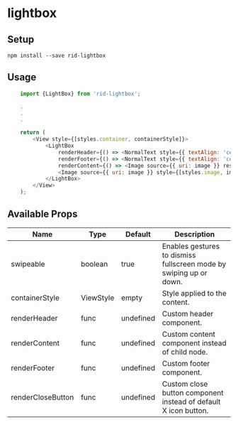 # lightbox

## Setup

`npm install --save rid-lightbox`

## Usage

```javascript
    import {LightBox} from 'rid-lightbox';

    .
    .
    .

    return (
        <View style={[styles.container, containerStyle]}>
            <LightBox
                renderHeader={() => <NormalText style={{ textAlign: 'center', color: 'white' }}>"HEADER"</NormalText>}
                renderFooter={() => <NormalText style={{ textAlign: 'center', color: 'white' }}>"FOOTER"</NormalText>}
                renderContent={() => <Image source={{ uri: image }} resizeMode={'contain'} style={{width, height: width}}/>}>
                <Image source={{ uri: image }} style={[styles.image, imageStyle]}  />
            </LightBox>
        </View>
    );
```


## Available Props

| Name | Type | Default | Description
| -----|------|---------|------------------
| swipeable | boolean | true | Enables gestures to dismiss fullscreen mode by swiping up or down.
|containerStyle| ViewStyle |empty| Style applied to the content.
|renderHeader| func| undefined | Custom header component.
|renderContent| func| undefined | Custom content component instead of child node.
|renderFooter| func| undefined | Custom footer component.
|renderCloseButton| func| undefined | Custom close button component instead of default X icon button.
